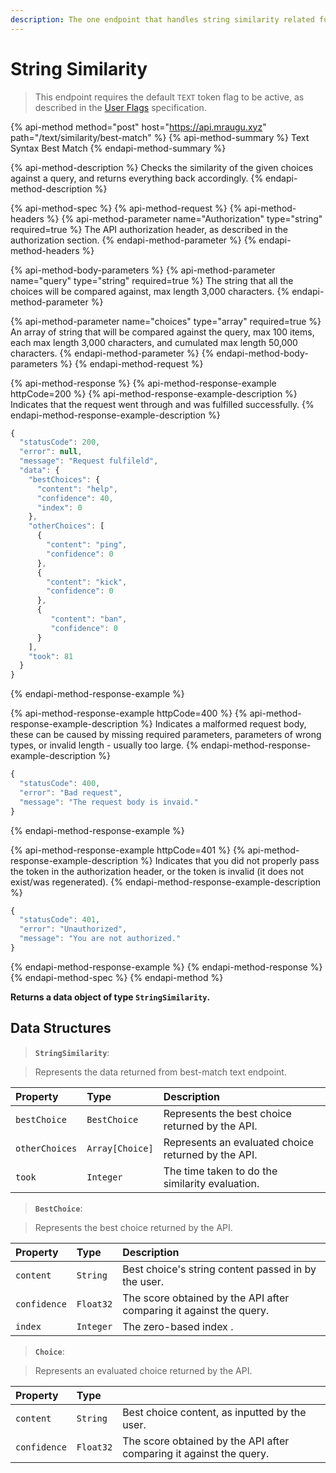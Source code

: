 ```yaml
---
description: The one endpoint that handles string similarity related functionality.
---
```


# String Similarity

> This endpoint requires the default `TEXT` token flag to be active, as described in the [User Flags](https://docs.mraugu.xyz/basics/intents) specification.

{% api-method method="post" host="https://api.mraugu.xyz" path="/text/similarity/best-match" %}
{% api-method-summary %}
Text Syntax Best Match
{% endapi-method-summary %}

{% api-method-description %}
Checks the similarity of the given choices against a query, and returns everything back accordingly.
{% endapi-method-description %}

{% api-method-spec %}
{% api-method-request %}
{% api-method-headers %}
{% api-method-parameter name="Authorization" type="string" required=true %}
The API authorization header, as described in the authorization section.
{% endapi-method-parameter %}
{% endapi-method-headers %}

{% api-method-body-parameters %}
{% api-method-parameter name="query" type="string" required=true %}
The string that all the choices will be compared against, max length 3,000 characters.
{% endapi-method-parameter %}

{% api-method-parameter name="choices" type="array" required=true %}
An array of string that will be compared against the query, max 100 items, each max length 3,000 characters, and cumulated max length 50,000 characters.
{% endapi-method-parameter %}
{% endapi-method-body-parameters %}
{% endapi-method-request %}

{% api-method-response %}
{% api-method-response-example httpCode=200 %}
{% api-method-response-example-description %}
Indicates that the request went through and was fulfilled successfully.
{% endapi-method-response-example-description %}

```javascript
{
  "statusCode": 200,
  "error": null,
  "message": "Request fulfileld",
  "data": {
    "bestChoices": {
      "content": "help",
      "confidence": 40,
      "index": 0
    },
    "otherChoices": [
      {
        "content": "ping",
        "confidence": 0
      },
      {
        "content": "kick",
        "confidence": 0
      },
      {
         "content": "ban",
         "confidence": 0
      }
    ],
    "took": 81
  }
}
```
{% endapi-method-response-example %}

{% api-method-response-example httpCode=400 %}
{% api-method-response-example-description %}
Indicates a malformed request body, these can be caused by missing required parameters, parameters of wrong types, or invalid length - usually too large. 
{% endapi-method-response-example-description %}

```javascript
{
  "statusCode": 400,
  "error": "Bad request",
  "message": "The request body is invaid."
}
```
{% endapi-method-response-example %}

{% api-method-response-example httpCode=401 %}
{% api-method-response-example-description %}
Indicates that you did not properly pass the token in the authorization header, or the token is invalid \(it does not exist/was regenerated\).
{% endapi-method-response-example-description %}

```javascript
{
  "statusCode": 401,
  "error": "Unauthorized",
  "message": "You are not authorized."
}
```
{% endapi-method-response-example %}
{% endapi-method-response %}
{% endapi-method-spec %}
{% endapi-method %}

**Returns a data object of type `StringSimilarity`.**

## Data Structures

> **`StringSimilarity`**:

> Represents the data returned from best-match text endpoint.

| Property | Type | Description |
| :--- | :--- | :--- |
| `bestChoice` | `BestChoice` | Represents the best choice returned by the API. |
| `otherChoices` | `Array[Choice]` | Represents an evaluated choice returned by the API. |
| `took` | `Integer` | The time taken to do the similarity evaluation. |

> **`BestChoice`**:

> Represents the best choice returned by the API.

| Property | Type | Description |
| :--- | :--- | :--- |
| `content` | `String` | Best choice's string content passed in by the user. |
| `confidence` | `Float32` | The score obtained by the API after comparing it against the query. |
| `index` | `Integer` | The zero-based index . |

> **`Choice`**:

> Represents an evaluated choice returned by the API.

| Property | Type |  |
| :--- | :--- | :--- |
| `content` | `String` | Best choice content, as inputted by the user. |
| `confidence` | `Float32` | The score obtained by the API after comparing it against the query. |



